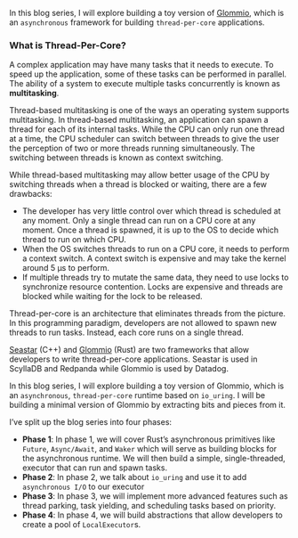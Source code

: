 In this blog series, I will explore building a toy version of [Glommio](https://docs.rs/glommio/latest/glommio/), which is an `asynchronous` framework for building `thread-per-core` applications.

### What is Thread-Per-Core?

A complex application may have many tasks that it needs to execute. To speed up the application, some of these tasks can be performed in parallel. The ability of a system to execute multiple tasks concurrently is known as **multitasking**.

Thread-based multitasking is one of the ways an operating system supports multitasking. In thread-based multitasking, an application can spawn a thread for each of its internal tasks. While the CPU can only run one thread at a time, the CPU scheduler can switch between threads to give the user the perception of two or more threads running simultaneously. The switching between threads is known as context switching. 

While thread-based multitasking may allow better usage of the CPU by switching threads when a thread is blocked or waiting, there are a few drawbacks:

- The developer has very little control over which thread is scheduled at any moment. Only a single thread can run on a CPU core at any moment. Once a thread is spawned, it is up to the OS to decide which thread to run on which CPU.
- When the OS switches threads to run on a CPU core, it needs to perform a context switch. A context switch is expensive and may take the kernel around 5 μs to perform.
- If multiple threads try to mutate the same data, they need to use locks to synchronize resource contention. Locks are expensive and threads are blocked while waiting for the lock to be released.

Thread-per-core is an architecture that eliminates threads from the picture. In this programming paradigm, developers are not allowed to spawn new threads to run tasks. Instead, each core runs on a single thread.

[Seastar](https://seastar.io/) (C++) and [Glommio](https://docs.rs/glommio/latest/glommio/) (Rust) are two frameworks that allow developers to write thread-per-core applications. Seastar is used in ScyllaDB and Redpanda while Glommio is used by Datadog.

In this blog series, I will explore building a toy version of Glommio, which is an `asynchronous`, `thread-per-core` runtime based on `io_uring`. I will be building a minimal version of Glommio by extracting bits and pieces from it.

I’ve split up the blog series into four phases:

- **Phase 1**: In phase 1, we will cover Rust’s asynchronous primitives like `Future`, `Async/Await`, and `Waker` which will serve as building blocks for the asynchronous runtime. We will then build a simple, single-threaded, executor that can run and spawn tasks.
- **Phase 2**: In phase 2, we talk about `io_uring` and use it to add `asynchronous I/O` to our executor
- **Phase 3**: In phase 3, we will implement more advanced features such as thread parking, task yielding, and scheduling tasks based on priority.
- **Phase 4**: In phase 4, we will build abstractions that allow developers to create a pool of `LocalExecutor`s.
